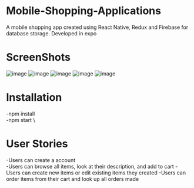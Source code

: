 # Mobile-Shopping-Applications
A mobile shopping app created using React Native, Redux and Firebase for database storage. Developed in expo

# ScreenShots
![image](https://user-images.githubusercontent.com/22650058/89943837-b46f5900-dbd3-11ea-95cb-73b1bcbd4bf7.png=250x)
![image](https://user-images.githubusercontent.com/22650058/89943728-8558e780-dbd3-11ea-8aef-0b5704dcd91e.png=250x)
![image](https://user-images.githubusercontent.com/22650058/89943748-8d188c00-dbd3-11ea-9f49-60ed6ce0c903.png=250x)
![image](https://user-images.githubusercontent.com/22650058/89943853-be915780-dbd3-11ea-8bb9-b8e5d375135e.png=250x)
![image](https://user-images.githubusercontent.com/22650058/89944105-20ea5800-dbd4-11ea-8f8b-1debf38b7213.png=250x)


# Installation
-npm install \
-npm start \

# User Stories
-Users can create a account \
-Users can browse all items, look at their description, and add to cart
-Users can create new items or edit existing items they created
-Users can order items from their cart and look up all orders made
